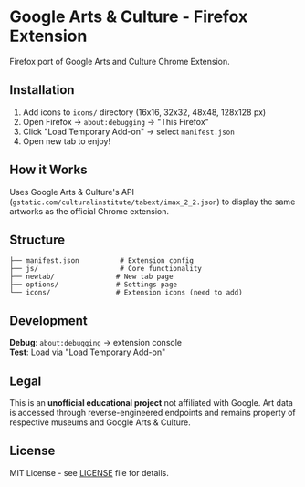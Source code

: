 # Google Arts & Culture - Firefox Extension

Firefox port of Google Arts and Culture Chrome Extension.

## Installation

1. Add icons to `icons/` directory (16x16, 32x32, 48x48, 128x128 px)
2. Open Firefox → `about:debugging` → "This Firefox"
3. Click "Load Temporary Add-on" → select `manifest.json`
4. Open new tab to enjoy!

## How it Works

Uses Google Arts & Culture's API (`gstatic.com/culturalinstitute/tabext/imax_2_2.json`) to display the same artworks as the official Chrome extension.

## Structure

```
├── manifest.json          # Extension config
├── js/                    # Core functionality
├── newtab/               # New tab page
├── options/              # Settings page
└── icons/                # Extension icons (need to add)
```

## Development

**Debug**: `about:debugging` → extension console  
**Test**: Load via "Load Temporary Add-on"

## Legal

This is an **unofficial educational project** not affiliated with Google. Art data is accessed through reverse-engineered endpoints and remains property of respective museums and Google Arts & Culture.

## License

MIT License - see [LICENSE](LICENSE) file for details.